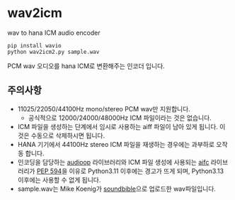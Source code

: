 # wav2icm
wav to hana ICM audio encoder
<pre><code>pip install wavio
python wav2icm2.py sample.wav
</code></pre>
PCM wav 오디오를 hana ICM로 변환해주는 인코더 입니다. 

## 주의사항
 * 11025/22050/44100Hz mono/stereo PCM wav만 지원합니다.
    * 공식적으로 12000/24000/48000Hz ICM 파일이라는 것은 없습니다.
 * ICM 파일을 생성하는 단계에서 임시로 사용하는 aiff 파일이 남아 있게 됩니다. 이것은 수동으로 삭제하시면 됩니다.
 * HANA 기기에서 44100Hz stereo ICM 파일을 재생하는 경우에는 과부하로 오작동 합니다.
 * 인코딩을 담당하는 [audioop](https://docs.python.org/3/library/audioop.html) 라이브러리와 ICM 파일 생성에 사용되는 [aifc](https://docs.python.org/3/library/aifc.html) 라이브러리가 [PEP 594](https://peps.python.org/pep-0594/)을 이유로 Python3.11 이후에는 경고가 뜨게 되며, Python3.13 이후에는 사용할 수 없게 됩니다.
 * sample.wav는 Mike Koenig가 [soundbible](https://soundbible.com/1003-Ta-Da.html)으로 업로드한 wav파일입니다.
